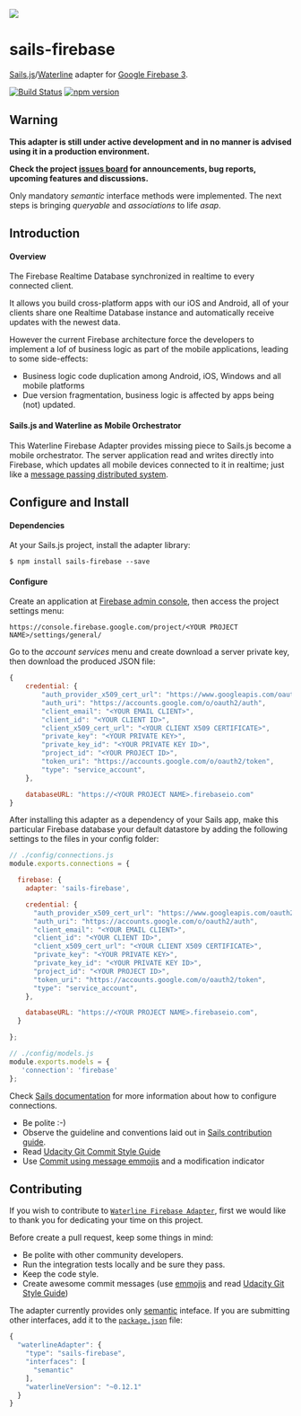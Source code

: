 [![](https://camo.githubusercontent.com/9e49073459ed4e0e2687b80eaf515d87b0da4a6b/687474703a2f2f62616c64657264617368792e6769746875622e696f2f7361696c732f696d616765732f6c6f676f2e706e67)](http://sailsjs.com)

# sails-firebase

[Sails.js](http://sailsjs.com/)/[Waterline](http://waterlinejs.org/) adapter for [Google Firebase 3](https://firebase.google.com/).

[![Build Status](https://travis-ci.org/jpventura/sails-firebase.svg?branch=master)](https://travis-ci.org/jpventura/sails-firebase)
[![npm version](https://badge.fury.io/js/sails-firebase.svg)](https://badge.fury.io/js/sails-firebase)

Warning
-------
**This adapter is still under active development and in no manner is advised using it in a production environment.**

**Check the project [issues board](https://github.com/jpventura/sails-firebase/issues) for announcements, bug reports, upcoming features and discussions.**

Only mandatory *semantic* interface methods were implemented. The next steps is bringing *queryable* and *associations* to life *asap*.

Introduction
------------

#### Overview
The Firebase Realtime Database synchronized in realtime to every connected client.

It allows you build cross-platform apps with our iOS and Android, all of your clients share one Realtime Database instance and automatically receive updates with the newest data.

However the current Firebase architecture force the developers to implement a lof of business logic as part of the mobile applications, leading to some side-effects:

   - Business logic code duplication among Android, iOS, Windows and all mobile platforms
   - Due version fragmentation, business logic is affected by apps being (not) updated.

#### Sails.js and Waterline as Mobile Orchestrator
This Waterline Firebase Adapter provides missing piece to Sails.js become a mobile orchestrator. The server application read and writes directly into Firebase, which updates all mobile devices connected to it in realtime; just like a [message passing distributed system](https://en.wikipedia.org/wiki/Message_passing).

Configure and Install
---------------------
#### Dependencies
At your Sails.js project, install the adapter library:

    $ npm install sails-firebase --save

#### Configure

Create an application at [Firebase admin console](https://console.firebase.google.com), then access the project settings menu:

    https://console.firebase.google.com/project/<YOUR PROJECT NAME>/settings/general/

Go to the _account services_ menu and create download a server private key, then download the produced JSON file:

```JavaScript
{
    credential: {
        "auth_provider_x509_cert_url": "https://www.googleapis.com/oauth2/v1/certs",
        "auth_uri": "https://accounts.google.com/o/oauth2/auth",
        "client_email": "<YOUR EMAIL CLIENT>",
        "client_id": "<YOUR CLIENT ID>",
        "client_x509_cert_url": "<YOUR CLIENT X509 CERTIFICATE>",
        "private_key": "<YOUR PRIVATE KEY>",
        "private_key_id": "<YOUR PRIVATE KEY ID>",
        "project_id": "<YOUR PROJECT ID>",
        "token_uri": "https://accounts.google.com/o/oauth2/token",
        "type": "service_account",
    },

    databaseURL: "https://<YOUR PROJECT NAME>.firebaseio.com"
}
```

After installing this adapter as a dependency of your Sails app, make this particular Firebase database your default datastore by adding the following settings to the files in your config folder:

```JavaScript
// ./config/connections.js
module.exports.connections = {

  firebase: {
    adapter: 'sails-firebase',

    credential: {
      "auth_provider_x509_cert_url": "https://www.googleapis.com/oauth2/v1/certs",
      "auth_uri": "https://accounts.google.com/o/oauth2/auth",
      "client_email": "<YOUR EMAIL CLIENT>",
      "client_id": "<YOUR CLIENT ID>",
      "client_x509_cert_url": "<YOUR CLIENT X509 CERTIFICATE>",
      "private_key": "<YOUR PRIVATE KEY>",
      "private_key_id": "<YOUR PRIVATE KEY ID>",
      "project_id": "<YOUR PROJECT ID>",
      "token_uri": "https://accounts.google.com/o/oauth2/token",
      "type": "service_account",
    },

    databaseURL: "https://<YOUR PROJECT NAME>.firebaseio.com",
  }

};
```

```JavaScript
// ./config/models.js
module.exports.models = {
   'connection': 'firebase'
};
```

Check [Sails documentation](http://sailsjs.com/documentation/reference/configuration/sails-config-connections) for more information about how to configure connections.

  - Be polite :-)
  - Observe the guideline and conventions laid out in [Sails contribution guide](http://sailsjs.com/documentation/contributing).
  - Read [Udacity Git Commit Style Guide](https://udacity.github.io/git-styleguide/)
  - Use [Commit using message emmojis](https://github.com/dannyfritz/commit-message-emoji) and a modification indicator

Contributing
------------
If you wish to contribute to [`Waterline Firebase Adapter`](https://github.com/jpventura/sails-firebase), first we would like to thank you for dedicating your time on this project.

Before create a pull request, keep some things in mind:

  - Be polite with other community developers.
  - Run the integration tests locally and be sure they pass.
  - Keep the code style. 
  - Create awesome commit messages (use [emmojis](https://github.com/dannyfritz/commit-message-emoji) and read [Udacity Git Style Guide](https://udacity.github.io/git-styleguide/))

The adapter currently provides only [semantic](https://github.com/balderdashy/sails-docs/blob/master/contributing/adapter-specification.md) inteface. If you are submitting other interfaces, add it to the [`package.json`](https://github.com/jpventura/sails-firebase/blob/firebase/package.json) file:

```JavaScript
{
  "waterlineAdapter": {
    "type": "sails-firebase",
    "interfaces": [
      "semantic"
    ],
    "waterlineVersion": "~0.12.1"
  }
}
```


